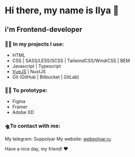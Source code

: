 # Hi there, my name is **Ilya** 👋
## i'm **Frontend-developer**

### 👨‍💻 In my projects I use:
+ HTML
+ CSS | SASS/LESS/SCSS | TailwindCSS/WindiCSS | BEM
+ Javascript | Typescript
+ [VueJS](https://vuejs.org/) | NuxtJS
+ Git (GitHub | Bitbucket | GitLab)

### 👨‍🏭 To prototype:
+ Figma
+ Framer
+ Adobe XD

### 🛸To contact with me:
My telegram: Suppolyar
My website: [webpolyar.ru](http://webpolyar.ru/)

Have a nice day, my friend! ❤️
